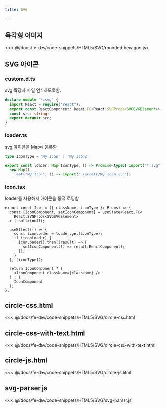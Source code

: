 ```yaml
---
title: SVG

---
```


## 육각형 이미지
<<< @/docs/fe-dev/code-snippets/HTML5/SVG/rounded-hexagon.jsx

## SVG 아이콘
### custom.d.ts
svg 확장자 파일 인식하도록함.
```ts
declare module "*.svg" {
  import React = require("react");
  export const ReactComponent: React.FC<React.SVGProps<SVGSVGElement>>;
  const src: string;
  export default src;
}
```

### loader.ts
svg 아이콘을 Map에 등록함
```ts
type IconType = 'My Icon' | 'My Icon2'

export const loader: Map<IconType, () => Promise<typeof import("*.svg")>> =
  new Map()
    .set("My Icon", () => import("./assets/My Icon.svg"))
```

### Icon.tsx
loader를 사용해서 아이콘을 동적 로딩함
```tsx
export const Icon = ({ className, iconType }: Props) => {
  const [IconComponent, setIconComponent] = useState<React.FC<
    React.SVGProps<SVGSVGElement>
  > | null>(null);

  useEffect(() => {
    const iconLoader = loader.get(iconType);
    if (iconLoader) {
      iconLoader().then((result) => {
        setIconComponent(() => result.ReactComponent);
      });
    }
  }, [iconType]);

  return IconComponent ? (
    <IconComponent className={className} />
  ) : (
    IconComponent
  );
};
```

## circle-css.html
<<< @/docs/fe-dev/code-snippets/HTML5/SVG/circle-css.html

## circle-css-with-text.html
<<< @/docs/fe-dev/code-snippets/HTML5/SVG/circle-css-with-text.html

## circle-js.html
<<< @/docs/fe-dev/code-snippets/HTML5/SVG/circle-js.html

## svg-parser.js
<<< @/docs/fe-dev/code-snippets/HTML5/SVG/svg-parser.js
